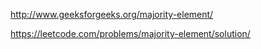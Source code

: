 http://www.geeksforgeeks.org/majority-element/

https://leetcode.com/problems/majority-element/solution/
